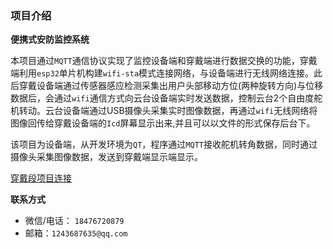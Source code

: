 ### 项目介绍

**便携式安防监控系统**

本项目通过`MQTT`通信协议实现了监控设备端和穿戴端进行数据交换的功能，穿戴端利用`esp32`单片机构建`wifi-sta`模式连接网络，与设备端进行无线网络连接。此后穿戴设备端通过传感器感应检测采集出用户头部移动方位(两种旋转方向)与位移数据后，会通过`wifi`通信方式向云台设备端实时发送数据，控制云台2个自由度舵机转动。云台设备端通过USB摄像头采集实时图像数据，再通过`wifi`无线网络将图像回传给穿戴设备端的`Icd`屏幕显示出来,并且可以以文件的形式保存后台下。

该项目为设备端，从开发环境为`QT`，程序通过`MQTT`接收舵机转角数据，同时通过摄像头采集图像数据，发送到穿戴端显示端显示。

[穿戴段项目连接](https://github.com/firefullover/ESP32s3_Device)

**联系方式**

- 微信/电话： `18476720879`
- 邮箱：`1243687635@qq.com`